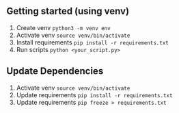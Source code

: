 ## Getting started (using venv)

1. Create venv `python3 -m venv env`
2. Activate venv `source venv/bin/activate`
3. Install requirements `pip install -r requirements.txt`
4. Run scripts `python <your_script.py>`

## Update Dependencies

1. Activate venv `source venv/bin/activate`
2. Update requirements `pip install -r requirements.txt`
3. Update requirements `pip freeze > requirements.txt`